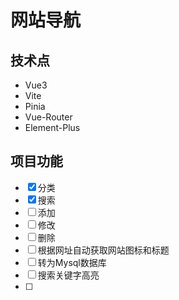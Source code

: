 # 网站导航
## 技术点
- Vue3
- Vite
- Pinia
- Vue-Router
- Element-Plus
  
## 项目功能
- [x] 分类
- [x] 搜索
- [ ] 添加
- [ ] 修改
- [ ] 删除
- [ ] 根据网址自动获取网站图标和标题
- [ ] 转为Mysql数据库
- [ ] 搜索关键字高亮
- [ ] 
